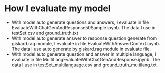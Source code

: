 # How I evaluate my model
- With model auto generate questions and answers, I evaluate in file EvaluateWithChatGenAndResponse50Sample.ipynb. The data I use in testSet.csv and ground_truth.txt
- With model auto generate answer to response question generate from giskard.rag module, I evaluate in file EvaluateWithAnswerContext.ipynb. The data I use auto generate by giskard.rag module in evaluate file. 
- With model auto generate question and answer in multiple language, I evaluate in file MultiLangEvaluateWithChatGenAndResponse.ipynb. The data I use in testSet_multilanguage.csv and ground_truth_multilang.txt. 
